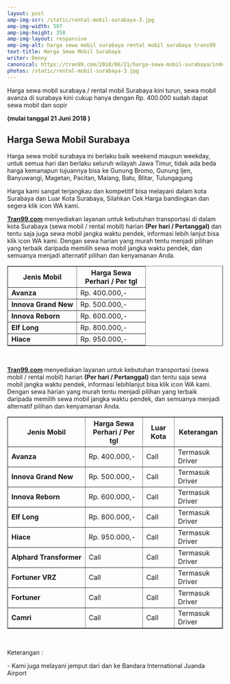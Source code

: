 ```yaml
---
layout: post
amp-img-scr: /static/rental-mobil-surabaya-3.jpg
amp-img-width: 597
amp-img-height: 358
amp-img-layout: responsive
amp-img-alt: harga sewa mobil surabaya rental mobil surabaya trans99
text-title: Harga Sewa Mobil Surabaya
writer: Denny
canonical: https://tran99.com/2018/06/21/harga-sewa-mobil-surabaya/index.html
photos: /static/rental-mobil-surabaya-3.jpg
---
```

<p class="post">Harga sewa mobil surabaya / rental mobil Surabaya kini turun, sewa mobil avanza di surabaya kini cukup hanya dengan Rp. 400.000 sudah dapat sewa mobil dan sopir 

<strong>(mulai tanggal 21 Juni 2018 )</strong></p>

<h2 class="post">Harga Sewa Mobil Surabaya</h2>
<p class="post">Harga sewa mobil surabaya ini berlaku baik weekend maupun weekday, untuk semua hari dan berlaku seluruh wilayah Jawa Timur, tidak ada beda harga kemanapun tujuannya bisa ke Gunung Bromo, Gunung Ijen, Banyuwangi, Magetan, Pacitan, Malang, Batu, Blitar, Tulungagung</p>
<p class="post">Harga kami sangat terjangkau dan kompetitif bisa melayani dalam kota Surabaya dan Luar Kota Surabaya, Silahkan Cek Harga bandingkan dan segera klik icon WA kami.</p>
<p class="post"><strong><a href="https://tran99.com/product/" target="_blank" rel="noopener" title="Harga sewa mobil surabaya">Tran99.com</a></strong> menyediakan layanan untuk kebutuhan transportasi di dalam kota Surabaya (sewa mobil / rental mobil) harian <strong>(Per hari / Pertanggal) </strong> dan tentu saja juga sewa mobil jangka waktu pendek, informasi lebih lanjut bisa klik icon WA kami. Dengan sewa harian yang murah tentu menjadi pilihan yang terbaik daripada memilih sewa mobil jangka waktu pendek, dan semuanya menjadi alternatif pilihan dan kenyamanan Anda.</p>
<table border="1" cellspacing="0" cellpadding="5" width="100%">
    <tbody>
        <tr>
            <th width="50%"><span><strong>Jenis Mobil</strong></span></th>
            <th width="50%"><span><strong>Harga Sewa</strong><br>Perhari / Per tgl</span></th>
        </tr>
        <tr>
            <td><strong>Avanza</strong></td>
            <td><span>Rp.&nbsp;</span><span>400.000,-</span></td>
        </tr>
        <tr>
            <td><strong>Innova Grand New</strong></td>
            <td><span>Rp.&nbsp;</span><span>500.000,-</span></td>
        </tr>
        <tr>
            <td><strong>Innova Reborn</strong></td>
            <td><span>Rp.&nbsp;</span><span>600.000,-</span></td>
        </tr>
        <tr>
            <td><strong>Elf Long</strong></td>
            <td><span>Rp.&nbsp;</span><span>800.000,-</span></td>
        </tr>
        <tr>
            <td><strong>Hiace</strong></td>
            <td><span>Rp.&nbsp;</span><span>950.000,-</span></td>
        </tr>
    </tbody>
</table>
<br>
<p class="post">
    <span><strong><a href="https://tran99.com/product/" target="_blank" rel="noopener" title="Harga sewa mobil surabaya"><span>Tran99.com</span></a>
    </strong> menyediakan layanan untuk kebutuhan transportasi (sewa mobil / rental mobil) harian <strong>(Per hari / Pertanggal) </strong> dan tentu saja sewa mobil jangka waktu pendek, informasi lebihlanjut bisa klik icon WA kami. Dengan sewa harian yang murah tentu menjadi pilihan yang terbaik daripada memilih sewa mobil jangka waktu pendek, dan semuanya menjadi alternatif pilihan dan kenyamanan Anda.</span>
</p>
<table border="1" cellspacing="0" cellpadding="5" width="100%">
    <tbody>
        <tr>
            <th width="34%"><span><strong>Jenis Mobil</strong></span></th>
            <th width="25%"><span><strong>Harga Sewa</strong><br>Perhari / Per tgl</span> </th>
            <th width="14%"><span><strong>Luar Kota</strong></span></th>
            <th width="14%"><span><strong>Keterangan</strong></span></th>
        </tr>
        <tr>
            <td><strong>Avanza</strong></td>
            <td><span>Rp.&nbsp;</span><span>400.000,-</span></td>
            <td><span>Call</span></td>
            <td><span>Termasuk Driver</span></td>
        </tr>
        <tr>
            <td><strong>Innova Grand New</strong></td>
            <td><span>Rp.&nbsp;</span><span>500.000,-</span></td>
            <td><span>Call</span></td>
            <td><span>Termasuk Driver</span></td>
        </tr>
        <tr>
            <td><strong>Innova Reborn</strong></td>
            <td><span>Rp.&nbsp;</span><span>600.000,-</span></td>
            <td><span>Call</span></td>
            <td><span>Termasuk Driver</span></td>
        </tr>
        <tr>
            <td><strong>Elf Long</strong></td>
            <td><span>Rp.&nbsp;</span><span>800.000,-</span></td>
            <td><span>Call</span></td>
            <td><span>Termasuk Driver</span></td>
        </tr>
        <tr>
            <td><strong>Hiace</strong></td>
            <td><span>Rp.&nbsp;</span><span>950.000,-</span></td>
            <td><span>Call</span></td>
            <td><span>Termasuk Driver</span></td>
        </tr>
        <tr>
            <td><strong>Alphard Transformer</strong></td>
            <td><span>Call&nbsp;</span><span></span></td>
            <td><span>Call</span></td>
            <td><span>Termasuk Driver</span></td>
        </tr>
        <tr>
            <td><strong>Fortuner VRZ</strong></td>
            <td><span>Call&nbsp;</span><span></span></td>
            <td><span>Call</span></td>
            <td><span>Termasuk Driver</span></td>
        </tr>
        <tr>
            <td><strong>Fortuner</strong></td>
            <td><span>Call&nbsp;</span><span></span></td>
            <td><span>Call</span></td>
            <td><span>Termasuk Driver</span></td>
        </tr>
        <tr>
            <td><strong>Camri</strong></td>
            <td><span>Call&nbsp;</span><span></span></td>
            <td><span>Call</span></td>
            <td><span>Termasuk Driver</span></td>
        </tr>
    </tbody>
</table>
<br>
<p class="post">Keterangan :</p>
<p class="post">- Kami juga melayani jemput dari dan ke Bandara International Juanda Airport</p>
<p class="post"><br></p>